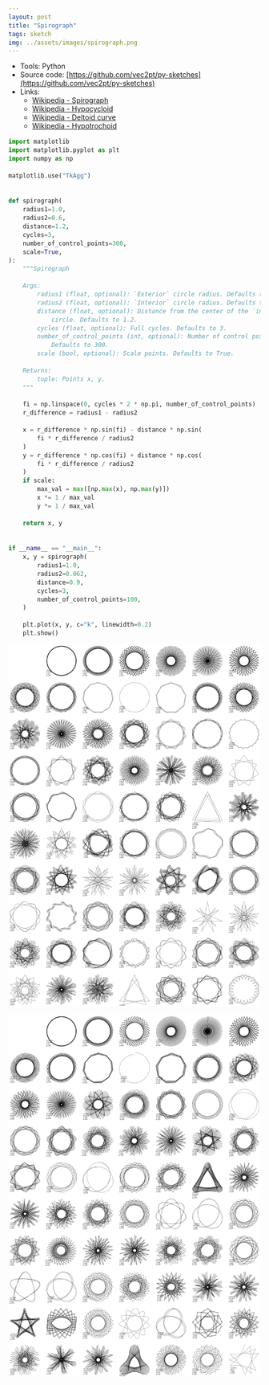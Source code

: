 ```yaml
---
layout: post
title: "Spirograph"
tags: sketch
img: ../assets/images/spirograph.png
---
```


- Tools: Python
- Source code: [https://github.com/vec2pt/py-sketches](https://github.com/vec2pt/py-sketches)
- Links:
    - [Wikipedia - Spirograph](https://en.wikipedia.org/wiki/Spirograph)
    - [Wikipedia - Hypocycloid](https://en.wikipedia.org/wiki/Hypocycloid)
    - [Wikipedia - Deltoid curve](https://en.wikipedia.org/wiki/Deltoid_curve)
    - [Wikipedia - Hypotrochoid](https://en.wikipedia.org/wiki/Hypotrochoid)

```python
import matplotlib
import matplotlib.pyplot as plt
import numpy as np

matplotlib.use("TkAgg")


def spirograph(
    radius1=1.0,
    radius2=0.6,
    distance=1.2,
    cycles=3,
    number_of_control_points=300,
    scale=True,
):
    """Spirograph

    Args:
        radius1 (float, optional): `Exterior` circle radius. Defaults to 1.0.
        radius2 (float, optional): `Interior` circle radius. Defaults to 0.6.
        distance (float, optional): Distance from the center of the `interior`
            circle. Defaults to 1.2.
        cycles (float, optional): Full cycles. Defaults to 3.
        number_of_control_points (int, optional): Number of control points.
            Defaults to 300.
        scale (bool, optional): Scale points. Defaults to True.

    Returns:
        tuple: Points x, y.
    """

    fi = np.linspace(0, cycles * 2 * np.pi, number_of_control_points)
    r_difference = radius1 - radius2

    x = r_difference * np.sin(fi) - distance * np.sin(
        fi * r_difference / radius2
    )
    y = r_difference * np.cos(fi) + distance * np.cos(
        fi * r_difference / radius2
    )
    if scale:
        max_val = max([np.max(x), np.max(y)])
        x *= 1 / max_val
        y *= 1 / max_val

    return x, y


if __name__ == "__main__":
    x, y = spirograph(
        radius1=1.0,
        radius2=0.062,
        distance=0.9,
        cycles=3,
        number_of_control_points=100,
    )

    plt.plot(x, y, c="k", linewidth=0.2)
    plt.show()
```
<!-- ![spirograph1.svg](../assets/images/spirograph1.svg) -->

<!-- ![spirograph2.svg(../assets/images/spirograph2.svg) -->

![spirograph3.svg](../assets/images/spirograph3.svg)

![spirograph3.svg](../assets/images/spirograph4.svg)
